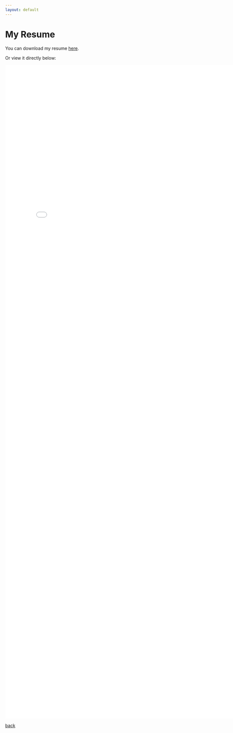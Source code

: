 ```yaml
---
layout: default
---
```


# My Resume

You can download my resume [here](./assets/Resume.pdf).

Or view it directly below:

<embed src="./assets/Resume.pdf" width="800px" height="2100px" />

[back](./)
